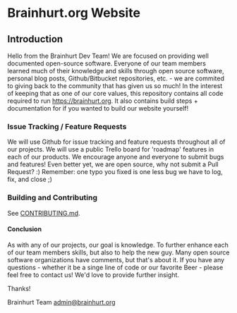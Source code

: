 # Brainhurt.org Website

## Introduction
Hello from the Brainhurt Dev Team! We are focused on providing well documented open-source software. Everyone of our team members learned much of their knowledge and skills through open source software, personal blog posts, Github/Bitbucket repositories, etc. - we are commited to giving back to the community that has given us so much! In the interest of keeping that as one of our core values, this repository contains all code required to run https://brainhurt.org. It also contains build steps + documentation for if you wanted to build our website yourself! 

### Issue Tracking / Feature Requests 
We will use Github for issue tracking and feature requests throughout all of our projects. We will use a public Trello board for 'roadmap' features in each of our products. We encourage anyone and everyone to submit bugs and features! Even better yet, we are open source, why not submit a Pull Request? :) Remember: one typo you fixed is one less bug we have to log, fix, and close ;)


### Building and Contributing 

See [CONTRIBUTING.md](/CONTRIBUTING.md).

#### Conclusion
As with any of our projects, our goal is knowledge. To further enhance each of our team members skills, but also to help the new guy.  Many open source software organizations have comments, but that's about it. If you have any questions - whether it be a singe line of code or our favorite Beer - please feel free to contact us! We'd love to provide further insight.

Thanks!

Brainhurt Team
admin@brainhurt.org